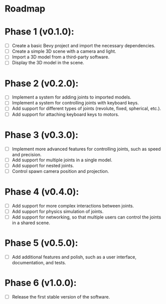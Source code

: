 # Roadmap

# Phase 1 (v0.1.0):

- [ ] Create a basic Bevy project and import the necessary dependencies.
- [ ] Create a simple 3D scene with a camera and light.
- [ ] Import a 3D model from a third-party software.
- [ ] Display the 3D model in the scene.

# Phase 2 (v0.2.0):

- [ ] Implement a system for adding joints to imported models.
- [ ] Implement a system for controlling joints with keyboard keys.
- [ ] Add support for different types of joints (revolute, fixed, spherical, etc.).
- [ ] Add support for attaching keyboard keys to motors.

# Phase 3 (v0.3.0):

- [ ] Implement more advanced features for controlling joints, such as speed and precision.
- [ ] Add support for multiple joints in a single model.
- [ ] Add support for nested joints.
- [ ] Control spawn camera position and projection.

# Phase 4 (v0.4.0):

- [ ] Add support for more complex interactions between joints.
- [ ] Add support for physics simulation of joints.
- [ ] Add support for networking, so that multiple users can control the joints in a shared scene.

# Phase 5 (v0.5.0):

- [ ] Add additional features and polish, such as a user interface, documentation, and tests.

# Phase 6 (v1.0.0):

- [ ] Release the first stable version of the software.

<!-- 
Error handling: How will you handle errors that occur while loading or controlling the digital twins?
Performance: How will you ensure that the system can run smoothly, even with multiple digital twins in the scene?
Security: How will you prevent unauthorized users from controlling the digital twins?
Documentation: How will you document the system so that other developers can use it? 
-->
